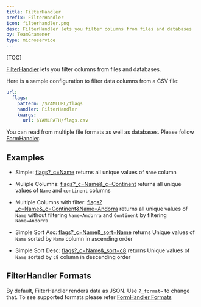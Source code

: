 ```yaml
---
title: FilterHandler
prefix: FilterHandler
icon: filterhandler.png
desc: FilterHandler lets you filter columns from files and databases
by: TeamGramener
type: microservice
...
```


[TOC]

[FilterHandler][filterhandler] lets you filter columns from files and databases.

Here is a sample configuration to filter data columns from a CSV file:

```yaml
url:
  flags:
    pattern: /$YAMLURL/flags
    handler: FilterHandler
    kwargs:
      url: $YAMLPATH/flags.csv
```

You can read from multiple file formats as well as databases. Please follow
[FormHandler](../formhandler/).

## Examples

- Simple: [flags?_c=Name](flags?_c=Name)
returns all unique values of `Name` column

- Muliple Columns: [flags?_c=Name&_c=Continent](flags?_c=Name&_c=Continent)
returns all unique values of `Name` and `continent` columns

- Multiple Columns with filter: [flags?_c=Name&_c=Continent&Name=Andorra](flags?_c=Name&_c=Continent&Name=Andorra)
returns all unique values of `Name` without filtering `Name=Andorra` and `Continent` by filtering `Name=Andorra`

- Simple Sort Asc: [flags?_c=Name&_sort=Name](flags?_c=Name&_sort=Name) returns Unique values of `Name` sorted by `Name` column in ascending order

- Simple Sort Desc: [flags?_c=Name&_sort=c8](flags?_c=Name&_sort=-c8) returns Unique values of `Name` sorted by `c8` column in descending order

## FilterHandler Formats

By default, FilterHandler renders data as JSON. Use `?_format=` to change that.
To see supported formats please refer [FormHandler Formats](../formhandler/#formhandler-formats)

[filterhandler]: https://gramener.com/gramex/guide/api/handlers/#gramex.handlers.FilterHandler
